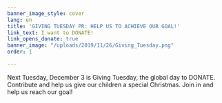 ```yaml
---
banner_image_style: cover
lang: en
title: 'GIVING TUESDAY PR: HELP US TO ACHIEVE OUR GOAL!'
link_text: I want to DONATE!
link_opens_donate: true
banner_image: "/uploads/2019/11/26/Giving_Tuesday.png"
order: 1

---
```

Next Tuesday, December 3 is Giving Tuesday, the global day to DONATE. Contribute and help us give our children a special Christmas. Join in and help us reach our goal!
